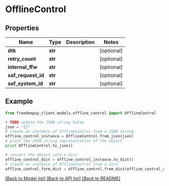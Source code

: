 # OfflineControl


## Properties
Name | Type | Description | Notes
------------ | ------------- | ------------- | -------------
**dtk** | **str** |  | [optional] 
**retry_count** | **str** |  | [optional] 
**internal_ffw** | **str** |  | [optional] 
**saf_request_id** | **str** |  | [optional] 
**saf_system_id** | **str** |  | [optional] 

## Example

```python
from freedompay_client.models.offline_control import OfflineControl

# TODO update the JSON string below
json = "{}"
# create an instance of OfflineControl from a JSON string
offline_control_instance = OfflineControl.from_json(json)
# print the JSON string representation of the object
print OfflineControl.to_json()

# convert the object into a dict
offline_control_dict = offline_control_instance.to_dict()
# create an instance of OfflineControl from a dict
offline_control_form_dict = offline_control.from_dict(offline_control_dict)
```
[[Back to Model list]](../README.md#documentation-for-models) [[Back to API list]](../README.md#documentation-for-api-endpoints) [[Back to README]](../README.md)


